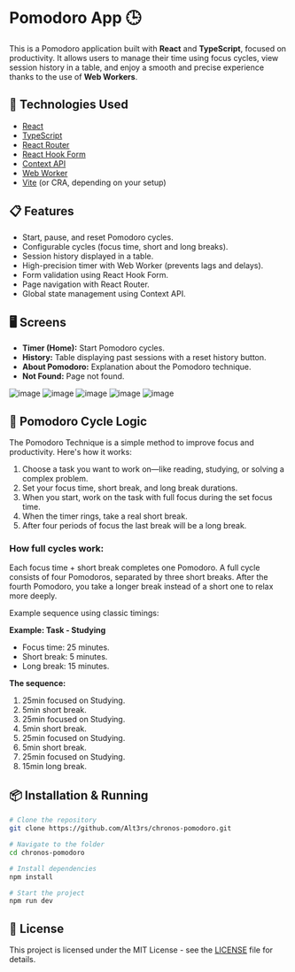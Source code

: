 # Pomodoro App 🕒
This is a Pomodoro application built with **React** and **TypeScript**, focused on productivity. It allows users to manage their time using focus cycles, view session history in a table, and enjoy a smooth and precise experience thanks to the use of **Web Workers**.

## 🚀 Technologies Used

* [React](https://reactjs.org/)
* [TypeScript](https://www.typescriptlang.org/)
* [React Router](https://reactrouter.com/)
* [React Hook Form](https://react-hook-form.com/)
* [Context API](https://reactjs.org/docs/context.html)
* [Web Worker](https://developer.mozilla.org/en-US/docs/Web/API/Web_Workers_API)
* [Vite](https://vitejs.dev/) (or CRA, depending on your setup)

## 📋 Features

* Start, pause, and reset Pomodoro cycles.
* Configurable cycles (focus time, short and long breaks).
* Session history displayed in a table.
* High-precision timer with Web Worker (prevents lags and delays).
* Form validation using React Hook Form.
* Page navigation with React Router.
* Global state management using Context API.

## 🖥️ Screens

* **Timer (Home):** Start Pomodoro cycles.
* **History:** Table displaying past sessions with a reset history button.
* **About Pomodoro:** Explanation about the Pomodoro technique.
* **Not Found:** Page not found.

  
![image](https://github.com/user-attachments/assets/6ba8958a-ce3d-4292-a161-ebe65b48e72e)
![image](https://github.com/user-attachments/assets/737ee6d7-e354-4345-98e4-de0db86fec6c)
![image](https://github.com/user-attachments/assets/24c1be1b-7858-4440-a6e5-0c3fe2a8ef04)
![image](https://github.com/user-attachments/assets/547df526-5bd0-47c3-9012-b00e251ea2fe)
![image](https://github.com/user-attachments/assets/0207c9ed-9505-42e9-9aa0-66770994e33f)

## 🧠 Pomodoro Cycle Logic

The Pomodoro Technique is a simple method to improve focus and productivity. Here's how it works:

1. Choose a task you want to work on—like reading, studying, or solving a complex problem.
2. Set your focus time, short break, and long break durations.
3. When you start, work on the task with full focus during the set focus time.
4. When the timer rings, take a real short break.
5. After four periods of focus the last break will be a long break.

### How full cycles work:

Each focus time + short break completes one Pomodoro. A full cycle consists of four Pomodoros, separated by three short breaks. After the fourth Pomodoro, you take a longer break instead of a short one to relax more deeply.

Example sequence using classic timings:

**Example: Task - Studying**

* Focus time: 25 minutes.
* Short break: 5 minutes.
* Long break: 15 minutes.

**The sequence:**

1. 25min focused on Studying.
2. 5min short break.
3. 25min focused on Studying.
4. 5min short break.
5. 25min focused on Studying.
6. 5min short break.
7. 25min focused on Studying.
8. 15min long break.

## 📦 Installation & Running

```bash
# Clone the repository
git clone https://github.com/Alt3rs/chronos-pomodoro.git

# Navigate to the folder
cd chronos-pomodoro

# Install dependencies
npm install

# Start the project
npm run dev
```
## 📄 License
This project is licensed under the MIT License - see the [LICENSE](https://github.com/Alt3rs/chronos-pomodoro/blob/main/LICENSE) file for details.
